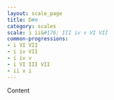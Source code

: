 ```yaml
---
layout: scale_page
title: D#m
category: scales
scale: i ii&#176; III iv v VI VII
common-progressions:
- i VI VII
- i iv VII
- i iv v
- i VI III VII
- ii v i
---
```


Content